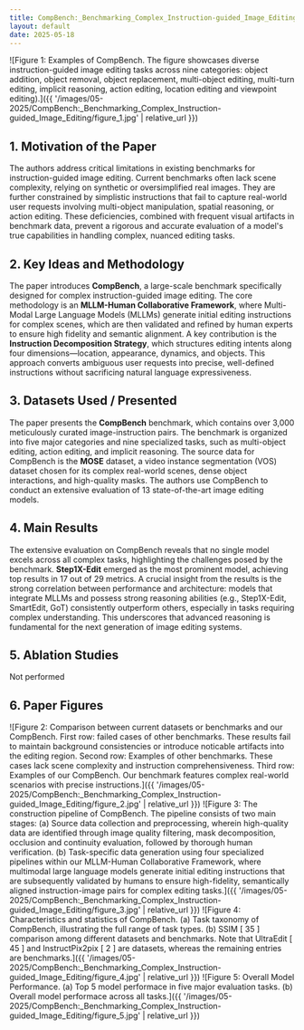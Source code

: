 ```yaml
---
title: CompBench:_Benchmarking_Complex_Instruction-guided_Image_Editing
layout: default
date: 2025-05-18
---
```

![Figure 1: Examples of CompBench. The figure showcases diverse instruction-guided image editing tasks across nine categories: object addition, object removal, object replacement, multi-object editing, multi-turn editing, implicit reasoning, action editing, location editing and viewpoint editing).]({{ '/images/05-2025/CompBench:_Benchmarking_Complex_Instruction-guided_Image_Editing/figure_1.jpg' | relative_url }})
## 1. Motivation of the Paper
The authors address critical limitations in existing benchmarks for instruction-guided image editing. Current benchmarks often lack scene complexity, relying on synthetic or oversimplified real images. They are further constrained by simplistic instructions that fail to capture real-world user requests involving multi-object manipulation, spatial reasoning, or action editing. These deficiencies, combined with frequent visual artifacts in benchmark data, prevent a rigorous and accurate evaluation of a model's true capabilities in handling complex, nuanced editing tasks.

## 2. Key Ideas and Methodology
The paper introduces **CompBench**, a large-scale benchmark specifically designed for complex instruction-guided image editing. The core methodology is an **MLLM-Human Collaborative Framework**, where Multi-Modal Large Language Models (MLLMs) generate initial editing instructions for complex scenes, which are then validated and refined by human experts to ensure high fidelity and semantic alignment. A key contribution is the **Instruction Decomposition Strategy**, which structures editing intents along four dimensions—location, appearance, dynamics, and objects. This approach converts ambiguous user requests into precise, well-defined instructions without sacrificing natural language expressiveness.

## 3. Datasets Used / Presented
The paper presents the **CompBench** benchmark, which contains over 3,000 meticulously curated image-instruction pairs. The benchmark is organized into five major categories and nine specialized tasks, such as multi-object editing, action editing, and implicit reasoning. The source data for CompBench is the **MOSE** dataset, a video instance segmentation (VOS) dataset chosen for its complex real-world scenes, dense object interactions, and high-quality masks. The authors use CompBench to conduct an extensive evaluation of 13 state-of-the-art image editing models.

## 4. Main Results
The extensive evaluation on CompBench reveals that no single model excels across all complex tasks, highlighting the challenges posed by the benchmark. **Step1X-Edit** emerged as the most prominent model, achieving top results in 17 out of 29 metrics. A crucial insight from the results is the strong correlation between performance and architecture: models that integrate MLLMs and possess strong reasoning abilities (e.g., Step1X-Edit, SmartEdit, GoT) consistently outperform others, especially in tasks requiring complex understanding. This underscores that advanced reasoning is fundamental for the next generation of image editing systems.

## 5. Ablation Studies
Not performed

## 6. Paper Figures
![Figure 2: Comparison between current datasets or benchmarks and our CompBench. First row: failed cases of other benchmarks. These results fail to maintain background consistencies or introduce noticable artifacts into the editing region. Second row: Examples of other benchmarks. These cases lack scene complexity and instruction comprehensiveness. Third row: Examples of our CompBench. Our benchmark features complex real-world scenarios with precise instructions.]({{ '/images/05-2025/CompBench:_Benchmarking_Complex_Instruction-guided_Image_Editing/figure_2.jpg' | relative_url }})
![Figure 3: The construction pipeline of CompBench. The pipeline consists of two main stages: (a) Source data collection and preprocessing, wherein high-quality data are identified through image quality filtering, mask decomposition, occlusion and continuity evaluation, followed by thorough human verification. (b) Task-specific data generation using four specialized pipelines within our MLLM-Human Collaborative Framework, where multimodal large language models generate initial editing instructions that are subsequently validated by humans to ensure high-fidelity, semantically aligned instruction-image pairs for complex editing tasks.]({{ '/images/05-2025/CompBench:_Benchmarking_Complex_Instruction-guided_Image_Editing/figure_3.jpg' | relative_url }})
![Figure 4: Characteristics and statistics of CompBench. (a) Task taxonomy of CompBench, illustrating the full range of task types. (b) SSIM [ 35 ] comparison among different datasets and benchmarks. Note that UltraEdit [ 45 ] and InstructPix2pix [ 2 ] are datasets, whereas the remaining entries are benchmarks.]({{ '/images/05-2025/CompBench:_Benchmarking_Complex_Instruction-guided_Image_Editing/figure_4.jpg' | relative_url }})
![Figure 5: Overall Model Performance. (a) Top 5 model performace in five major evaluation tasks. (b) Overall model performace across all tasks.]({{ '/images/05-2025/CompBench:_Benchmarking_Complex_Instruction-guided_Image_Editing/figure_5.jpg' | relative_url }})
